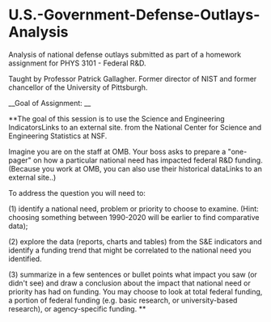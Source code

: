 # U.S.-Government-Defense-Outlays-Analysis
Analysis of national defense outlays submitted as part of a homework assignment for PHYS 3101 - Federal R&amp;D. 

Taught by Professor Patrick Gallagher. Former director of NIST and former chancellor of the University of Pittsburgh. 

__Goal of Assignment: __

**The goal of this session is to use the Science and Engineering IndicatorsLinks to an external site. from the National Center for Science and Engineering Statistics at NSF. 

Imagine you are on the staff at OMB.  Your boss asks to prepare a "one-pager" on how a particular national need has impacted federal R&D funding.  (Because you work at OMB, you can also use their historical dataLinks to an external site..)

To address the question you will need to:

(1) identify a national need, problem or priority to choose to examine.  (Hint: choosing something between 1990-2020 will be earlier to find comparative data);

(2) explore the data (reports, charts and tables) from the S&E indicators and identify a funding trend that might be correlated to the national need you identified.  

(3) summarize in a few sentences or bullet points what impact you saw (or didn't see) and draw a conclusion about the impact that national need or priority has had on funding.  You may choose to look at total federal funding, a portion of federal funding (e.g. basic research, or university-based research), or agency-specific funding.  **
